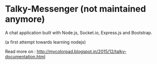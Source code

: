 # Talky-Messenger (not maintained anymore)

A chat application built with Node.js, Socket.io, Express.js and Bootstrap.

(a first attempt towards learning nodejs)

Read more on : http://mycolorpad.blogspot.in/2015/12/talky-documentation.html

